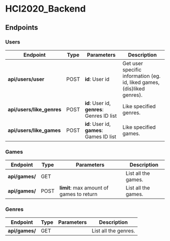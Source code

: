# HCI2020_Backend

## Endpoints

### Users

| Endpoint                  | Type | Parameters                                  | Description                                                             |
| ------------------------- | ---- | ------------------------------------------- | ----------------------------------------------------------------------- |
| **api/users/user**        | POST | **id**: User id                             | Get user specific information (eg. id, liked games, (dis)liked genres). |
| **api/users/like_genres** | POST | **id**: User id, **genres**: Genres ID list | Like specified genres.                                                  |
| **api/users/like_games**  | POST | **id**: User id, **games**: Games ID list   | Like specified games.                                                   |

### Games

| Endpoint       | Type | Parameters                               | Description         |
| -------------- | ---- | ---------------------------------------- | ------------------- |
| **api/games/** | GET  |                                          | List all the games. |
| **api/games/** | POST | **limit**: max amount of games to return | List all the games. |

### Genres

| Endpoint       | Type | Parameters | Description          |
| -------------- | ---- | ---------- | -------------------- |
| **api/games/** | GET  |            | List all the genres. |
